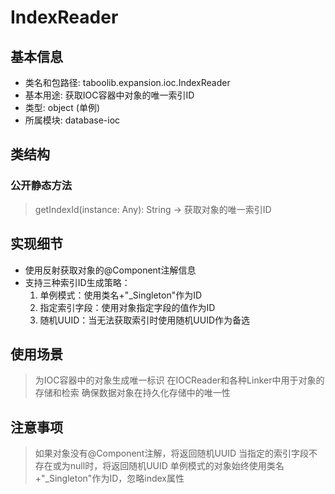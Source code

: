 # IndexReader

## 基本信息
- 类名和包路径: taboolib.expansion.ioc.IndexReader
- 基本用途: 获取IOC容器中对象的唯一索引ID
- 类型: object (单例)
- 所属模块: database-ioc

## 类结构

### 公开静态方法
> getIndexId(instance: Any): String -> 获取对象的唯一索引ID

## 实现细节
- 使用反射获取对象的@Component注解信息
- 支持三种索引ID生成策略：
  1. 单例模式：使用类名+"_Singleton"作为ID
  2. 指定索引字段：使用对象指定字段的值作为ID
  3. 随机UUID：当无法获取索引时使用随机UUID作为备选

## 使用场景
> 为IOC容器中的对象生成唯一标识
> 在IOCReader和各种Linker中用于对象的存储和检索
> 确保数据对象在持久化存储中的唯一性

## 注意事项
> 如果对象没有@Component注解，将返回随机UUID
> 当指定的索引字段不存在或为null时，将返回随机UUID
> 单例模式的对象始终使用类名+"_Singleton"作为ID，忽略index属性

